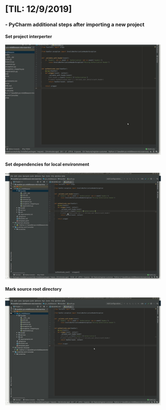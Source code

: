 # [TIL: 12/9/2019]

### - PyCharm additional steps after importing a new project
#### Set project interperter
![](files/add-interpreter.gif)

#### Set dependencies for local environment
![](files/add-project-dependencies.gif)

#### Mark source root directory
![](files/mark-source-root.gif)

